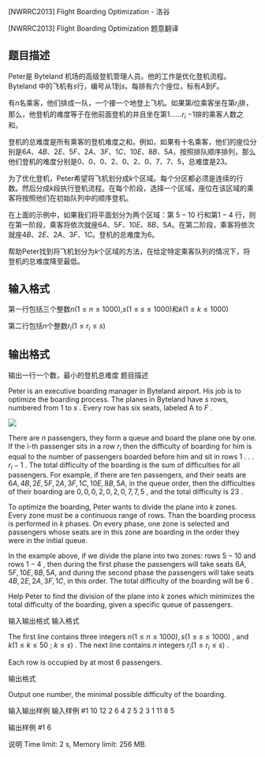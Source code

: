 



[NWRRC2013] Flight Boarding Optimization - 洛谷














[NWRRC2013] Flight Boarding Optimization
题意翻译
## 题目描述

Peter是 Byteland 机场的高级登机管理人员。他的工作是优化登机流程。Byteland 中的飞机有$s$行，编号从1到$s$。每排有六个座位，标有$A$到$F$。

有$n$名乘客，他们排成一队，一个接一个地登上飞机。如果第$i$位乘客坐在第$r_i$排，那么，他登机的难度等于在他前面登机的并且坐在第1......$r_i$ $-$1排的乘客人数之和。



登机的总难度是所有乘客的登机难度之和。例如，如果有十名乘客，他们的座位分别是$6A、4B、2E、5F、2A、3F、1C、10E、8B、5A$，按照排队顺序排列，那么他们登机的难度分别是$0、0、0、2、0、2、0、7、7、5$，总难度是$23$。

为了优化登机，Peter希望将飞机划分成$k$个区域。每个分区都必须是连续的行数。然后分成$k$段执行登机流程。在每个阶段，选择一个区域，座位在该区域的乘客将按照他们在初始队列中的顺序登机。

在上面的示例中，如果我们将平面划分为两个区域：第 $5-10$ 行和第$1-4$ 行，则在第一阶段，乘客将依次就座$6A、5F、10E、8B、5A$。在第二阶段，乘客将依次就座$4B、2E、2A、3F、1C$。登机的总难度为$6$。

帮助Peter找到将飞机划分为$k$个区域的方法，在给定特定乘客队列的情况下，将登机的总难度降至最低。

## 输入格式

第一行包括三个整数$n(1≤n≤1000)$,$s(1≤s≤1000)$和$k(1≤k≤1000)$

第二行包括$n$个整数$r_i(1≤r_i≤s)$ 



## 输出格式

输出一行一个数，最小的登机总难度
题目描述


Peter is an executive boarding manager in Byteland airport. His job is to optimize the boarding process. The planes in Byteland have $s$ rows, numbered from $1$ to $s$ . Every row has six seats, labeled A to $F$ .

![](/upload/images2/flgithseat.png)

There are $n$ passengers, they form a queue and board the plane one by one. If the i-th passenger sits in a row $r_{i}$ then the difficulty of boarding for him is equal to the number of passengers boarded before him and sit in rows $1$ . . . $r_{i}−1$ . The total difficulty of the boarding is the sum of difficulties for all passengers. For example, if there are ten passengers, and their seats are $6A, 4B, 2E, 5F, 2A, 3F, 1C, 10E, 8B, 5A,$ in the queue order, then the difficulties of their boarding are $0 , 0 , 0 , 2 , 0 , 2 , 0 , 7 , 7 , 5$ , and the total difficulty is $23$ .

To optimize the boarding, Peter wants to divide the plane into $k$ zones. Every zone must be a continuous range of rows. Than the boarding process is performed in $k$ phases. On every phase, one zone is selected and passengers whose seats are in this zone are boarding in the order they were in the initial queue. $ $

In the example above, if we divide the plane into two zones: rows $5-10$ and rows $1-4$ , then during the first phase the passengers will take seats $6A, 5F, 10E, 8B, 5A,$ and during the second phase the passengers will take seats $4B, 2E, 2A, 3F, 1C,$ in this order. The total difficulty of the boarding will be $6$ .

Help Peter to find the division of the plane into $k$ zones which minimizes the total difficulty of the boarding, given a specific queue of passengers.


输入输出格式
输入格式



The first line contains three integers $n (1 \le n \le 1000) , s (1 \le s \le 1000)$ , and $k (1 \le k \le 50$ ; $k \le s)$ . The next line contains $n$ integers $r_{i} (1 \le r_{i} \le s)$ .

Each row is occupied by at most $6$ passengers.


输出格式



Output one number, the minimal possible difficulty of the boarding.


输入输出样例
输入样例 #1
10 12 2
6 4 2 5 2 3 1 11 8 5

输出样例 #1
6

说明
Time limit: 2 s, Memory limit: 256 MB. 








